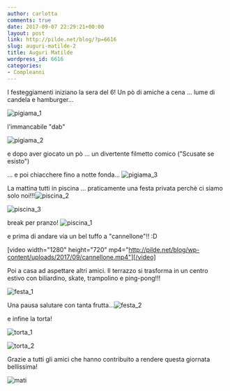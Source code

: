 ```yaml
---
author: carlotta
comments: true
date: 2017-09-07 22:29:21+00:00
layout: post
link: http://pilde.net/blog/?p=6616
slug: auguri-matilde-2
title: Auguri Matilde
wordpress_id: 6616
categories:
- Compleanni
---
```


I festeggiamenti iniziano la sera del 6! Un pò di amiche a cena ... lume di candela e hamburger...

![pigiama_1](http://pilde.net/blog/wp-content/uploads/2017/09/pigiama_1.jpg)


l'immancabile "dab"

![pigiama_2](http://pilde.net/blog/wp-content/uploads/2017/09/pigiama_2.jpg)


e dopo aver giocato un pò ... un divertente filmetto comico ("Scusate se esisto")


 ... e poi chiacchere fino a notte fonda... ![pigiama_3](http://pilde.net/blog/wp-content/uploads/2017/09/pigiama_3.jpg)




La mattina tutti in piscina ... praticamente una festa privata perchè ci siamo solo noi!!!![piscina_2](http://pilde.net/blog/wp-content/uploads/2017/09/piscina_2.jpg)


 ![piscina_3](http://pilde.net/blog/wp-content/uploads/2017/09/piscina_3.jpg)




break per pranzo! ![piscina_1](http://pilde.net/blog/wp-content/uploads/2017/09/piscina_1.jpg)


e prima di andare via un bel tuffo a "cannellone"!! :D

[video width="1280" height="720" mp4="http://pilde.net/blog/wp-content/uploads/2017/09/cannellone.mp4"][/video]

Poi a casa ad aspettare altri amici. Il terrazzo si trasforma in un centro estivo con biliardino, skate, trampolino e ping-pong!!!

![festa_1](http://pilde.net/blog/wp-content/uploads/2017/09/festa_1.jpg)




Una pausa salutare con tanta frutta...![festa_2](http://pilde.net/blog/wp-content/uploads/2017/09/festa_2.jpg)


e infine la torta!

![torta_1](http://pilde.net/blog/wp-content/uploads/2017/09/torta_1.jpg)


 ![torta_2](http://pilde.net/blog/wp-content/uploads/2017/09/torta_2.jpg)




Grazie a tutti gli amici che hanno contribuito a rendere questa giornata bellissima!

![mati](http://pilde.net/blog/wp-content/uploads/2017/09/mati.jpg)




